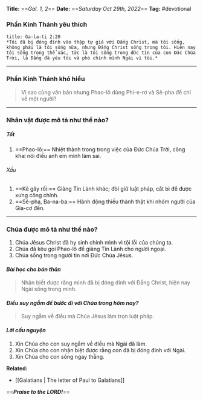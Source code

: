 **Title:** ==*Gal. 1, 2*==
**Date:** ==*Saturday Oct 29th, 2022*==
**Tag:** #devotional

### **Phần Kinh Thánh yêu thích**
```ad-bible
title: Ga-la-ti 2:20
*Tôi đã bị đóng đinh vào thập tự giá với Đấng Christ, mà tôi sống, không phải là tôi sống nữa, nhưng Đấng Christ sống trong tôi. Hiện nay tôi sống trong thể xác, tức là tôi sống trong đức tin của con Đức Chúa Trời, là Đấng đã yêu tôi và phó chính mình Ngài vì tôi.*
```
----------
### **Phần Kinh Thánh khó hiểu**
> Vì sao cùng văn bản nhưng Phao-lô dùng Phi-e-rơ và Sê-pha để chỉ về một người?
----------
### **Nhân vật được mô tả như thế nào?**
##### Tốt
1. ==Phao-lô:== Nhiệt thành trong trong việc của Đức Chúa Trời, công khai nói điều anh em mình làm sai.
###### Xấu
1. ==Kẻ gây rối:== Giảng Tin Lành khác; đòi giữ luật pháp, cắt bì để được xưng công chính.
2. ==Sê-pha, Ba-na-ba:== Hành động thiếu thành thật khi nhóm người của Gia-cơ đến. 
----------
### **Chúa được mô tả như thế nào?**
1. Chúa Jêsus Christ đã hy sinh chính mình vì tội lỗi của chúng ta.
2. Chúa đã kêu gọi Phao-lô để giảng Tin Lành cho người ngoại.
3. Chúa sống trong người tin nơi Đức Chúa Jêsus.
#### *Bài học cho bản thân*
> Nhận biết được rằng mình đã bị đóng đinh với Đấng Christ, hiện nay Ngài sống trong mình.
#### *Điều suy ngẫm để bước đi với Chúa trong hôm nay?*
> Suy ngẫm về điều mà Chúa Jêsus làm trọn luật pháp.
#### *Lời cầu nguyện*
1. Xin Chúa cho con suy ngẫm về điều mà Ngài đã làm.
2. Xin Chúa cho con nhận biệt được rằng con đã bị đóng đinh với Ngài.
3. Xin Chúa cho con sống ngay thẳng.


**Related:**
- [[Galatians | The letter of Paul to Galatians]]

==***Praise to the LORD!***==